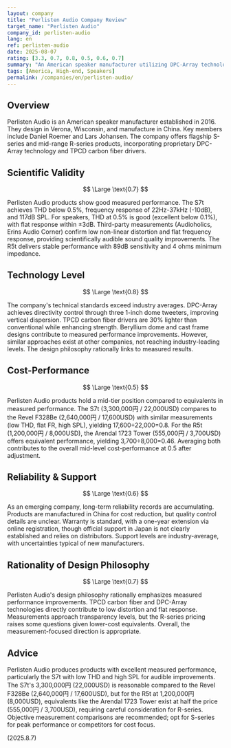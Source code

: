 ```yaml
---
layout: company
title: "Perlisten Audio Company Review"
target_name: "Perlisten Audio"
company_id: perlisten-audio
lang: en
ref: perlisten-audio
date: 2025-08-07
rating: [3.3, 0.7, 0.8, 0.5, 0.6, 0.7]
summary: "An American speaker manufacturer utilizing DPC-Array technology and TPCD carbon fiber drivers. The S7t demonstrates excellent measured performance with low THD and flat frequency response, though the R5t faces competition from equivalent-performance alternatives at lower prices."
tags: [America, High-end, Speakers]
permalink: /companies/en/perlisten-audio/
---
```

## Overview

Perlisten Audio is an American speaker manufacturer established in 2016. They design in Verona, Wisconsin, and manufacture in China. Key members include Daniel Roemer and Lars Johansen. The company offers flagship S-series and mid-range R-series products, incorporating proprietary DPC-Array technology and TPCD carbon fiber drivers.

## Scientific Validity

$$ \Large \text{0.7} $$

Perlisten Audio products show good measured performance. The S7t achieves THD below 0.5%, frequency response of 22Hz-37kHz (-10dB), and 117dB SPL. For speakers, THD at 0.5% is good (excellent below 0.1%), with flat response within ±3dB. Third-party measurements (Audioholics, Erins Audio Corner) confirm low non-linear distortion and flat frequency response, providing scientifically audible sound quality improvements. The R5t delivers stable performance with 89dB sensitivity and 4 ohms minimum impedance.

## Technology Level

$$ \Large \text{0.8} $$

The company's technical standards exceed industry averages. DPC-Array achieves directivity control through three 1-inch dome tweeters, improving vertical dispersion. TPCD carbon fiber drivers are 30% lighter than conventional while enhancing strength. Beryllium dome and cast frame designs contribute to measured performance improvements. However, similar approaches exist at other companies, not reaching industry-leading levels. The design philosophy rationally links to measured results.

## Cost-Performance

$$ \Large \text{0.5} $$

Perlisten Audio products hold a mid-tier position compared to equivalents in measured performance. The S7t (3,300,000円 / 22,000USD) compares to the Revel F328Be (2,640,000円 / 17,600USD) with similar measurements (low THD, flat FR, high SPL), yielding 17,600÷22,000=0.8. For the R5t (1,200,000円 / 8,000USD), the Arendal 1723 Tower (555,000円 / 3,700USD) offers equivalent performance, yielding 3,700÷8,000=0.46. Averaging both contributes to the overall mid-level cost-performance at 0.5 after adjustment.

## Reliability & Support

$$ \Large \text{0.6} $$

As an emerging company, long-term reliability records are accumulating. Products are manufactured in China for cost reduction, but quality control details are unclear. Warranty is standard, with a one-year extension via online registration, though official support in Japan is not clearly established and relies on distributors. Support levels are industry-average, with uncertainties typical of new manufacturers.

## Rationality of Design Philosophy

$$ \Large \text{0.7} $$

Perlisten Audio's design philosophy rationally emphasizes measured performance improvements. TPCD carbon fiber and DPC-Array technologies directly contribute to low distortion and flat response. Measurements approach transparency levels, but the R-series pricing raises some questions given lower-cost equivalents. Overall, the measurement-focused direction is appropriate.

## Advice

Perlisten Audio produces products with excellent measured performance, particularly the S7t with low THD and high SPL for audible improvements. The S7t's 3,300,000円 (22,000USD) is reasonable compared to the Revel F328Be (2,640,000円 / 17,600USD), but for the R5t at 1,200,000円 (8,000USD), equivalents like the Arendal 1723 Tower exist at half the price (555,000円 / 3,700USD), requiring careful consideration for R-series. Objective measurement comparisons are recommended; opt for S-series for peak performance or competitors for cost focus.

(2025.8.7)
